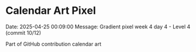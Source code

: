 # Calendar Art Pixel

Date: 2025-04-25 00:09:00
Message: Gradient pixel week 4 day 4 - Level 4 (commit 10/12)

Part of GitHub contribution calendar art
